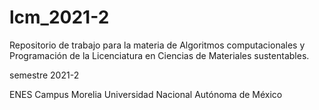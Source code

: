 # lcm_2021-2
Repositorio de trabajo para la materia de Algoritmos computacionales y Programación de la Licenciatura en Ciencias de Materiales sustentables.

semestre 2021-2

ENES Campus Morelia
Universidad Nacional Autónoma de México
